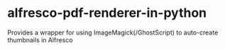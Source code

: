 # alfresco-pdf-renderer-in-python

Provides a wrapper for using ImageMagick(/GhostScript) to auto-create thumbnails in Alfresco
